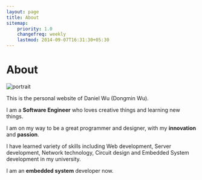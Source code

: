 ```yaml
---
layout: page
title: About
sitemap:
    priority: 1.0
    changefreq: weekly
    lastmod: 2014-09-07T16:31:30+05:30
---
```


# About

![portrait](../img/portrait.jpg)

This is the personal website of Daniel Wu (Dongmin Wu).

I am a **Software Engineer** who loves creative things and learning new things.

I am on my way to be a great programmer and designer, with my **innovation** and **passion**.

I have learned variety of skills including Web development, Server development, Network technology, Circuit design and Embedded System development in my university. 

I am an **embedded system** developer now.

